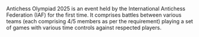 Antichess Olympiad 2025 is an event held by the International Antichess Federation (IAF) for the first time.
It comprises battles between various teams (each comprising 4/5 members as per the requirement) playing a set of games with various time controls against respected players.
